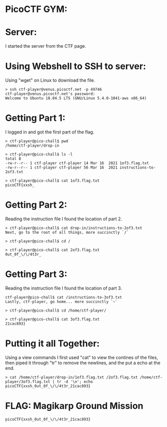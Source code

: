 # PicoCTF GYM: 


# Server:
I started the server from the CTF page. 


# Using Webshell to SSH to server:
Using "wget" on Linux to download the file. 
```
> ssh ctf-player@venus.picoctf.net -p 49746
ctf-player@venus.picoctf.net's password: 
Welcome to Ubuntu 18.04.5 LTS (GNU/Linux 5.4.0-1041-aws x86_64)

```


# Getting Part 1:
I logged in and got the first part of the flag.
```
> ctf-player@pico-chall$ pwd
/home/ctf-player/drop-in

> ctf-player@pico-chall$ ls -l
total 8
-rw-r--r-- 1 ctf-player ctf-player 14 Mar 16  2021 1of3.flag.txt
-rw-r--r-- 1 ctf-player ctf-player 56 Mar 16  2021 instructions-to-2of3.txt

> ctf-player@pico-chall$ cat 1of3.flag.txt 
picoCTF{xxsh_

```


# Getting Part 2:
Reading the instruction file I found the location of part 2.
```
> ctf-player@pico-chall$ cat drop-in/instructions-to-2of3.txt 
Next, go to the root of all things, more succinctly `/`

> ctf-player@pico-chall$ cd /

> ctf-player@pico-chall$ cat 2of3.flag.txt 
0ut_0f_\/\/4t3r_
```

# Getting Part 3:
Reading the instruction file I found the location of part 3.
```
ctf-player@pico-chall$ cat /instructions-to-3of3.txt 
Lastly, ctf-player, go home... more succinctly `~`

> ctf-player@pico-chall$ cd /home/ctf-player/

> ctf-player@pico-chall$ cat 3of3.flag.txt 
21cac893}

```

# Putting it all Together:
Using a view commands I first used "cat" to view the contines of the files, then piped it through "tr" to remove the newlines, and the put a echo at the end.
```
> cat /home/ctf-player/drop-in/1of3.flag.txt /2of3.flag.txt /home/ctf-player/3of3.flag.txt | tr -d '\n'; echo
picoCTF{xxsh_0ut_0f_\/\/4t3r_21cac893}

```


# FLAG: Magikarp Ground Mission
```
picoCTF{xxsh_0ut_0f_\/\/4t3r_21cac893}
```

